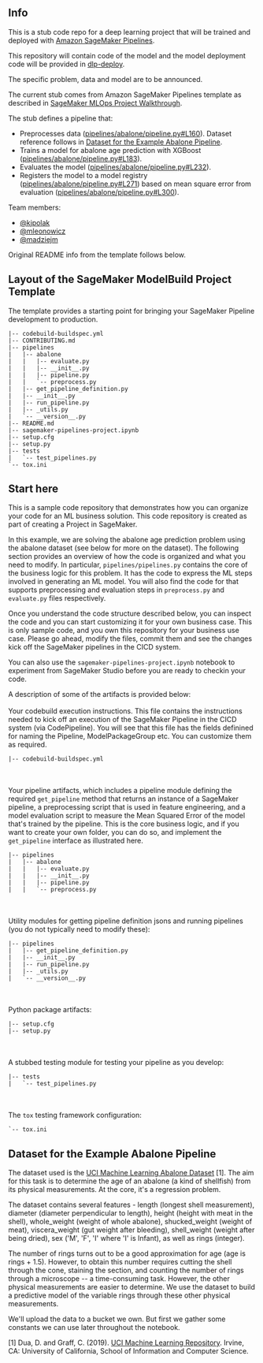 ## Info

This is a stub code repo for a deep learning project that will be trained and deployed with [Amazon SageMaker Pipelines](https://docs.aws.amazon.com/sagemaker/latest/dg/pipelines-sdk.html).

This repository will contain code of the model and the model deployment code will be provided in [dlp-deploy](https://github.com/mleonowicz/dlp-deploy).

The specific problem, data and model are to be announced.

The current stub comes from Amazon SageMaker Pipelines template as described in [SageMaker MLOps Project Walkthrough](https://docs.aws.amazon.com/sagemaker/latest/dg/sagemaker-projects-walkthrough.html).

The stub defines a pipeline that:
  * Preprocesses data ([pipelines/abalone/pipeline.py#L160](https://github.com/mleonowicz/dlp-model/blob/main/pipelines/abalone/pipeline.py#L160)). Dataset reference follows in [Dataset for the Example Abalone Pipeline](#dataset-for-the-example-abalone-pipeline).
  * Trains a model for abalone age prediction with XGBoost ([pipelines/abalone/pipeline.py#L183](https://github.com/mleonowicz/dlp-model/blob/main/pipelines/abalone/pipeline.py#L183)).
  * Evaluates the model ([pipelines/abalone/pipeline.py#L232](https://github.com/mleonowicz/dlp-model/blob/main/pipelines/abalone/pipeline.py#L232)).
  * Registers the model to a model registry ([pipelines/abalone/pipeline.py#L271](https://github.com/mleonowicz/dlp-model/blob/main/pipelines/abalone/pipeline.py#L271)) based on mean square error from evaluation ([pipelines/abalone/pipeline.py#L300](https://github.com/mleonowicz/dlp-model/blob/main/pipelines/abalone/pipeline.py#L300)).

Team members:
* [@kjpolak](https://github.com/kjpolak/)
* [@mleonowicz](https://github.com/mleonowicz/)
* [@madziejm](https://github.com/madziejm/)

Original README info from the template follows below.

## Layout of the SageMaker ModelBuild Project Template

The template provides a starting point for bringing your SageMaker Pipeline development to production.

```
|-- codebuild-buildspec.yml
|-- CONTRIBUTING.md
|-- pipelines
|   |-- abalone
|   |   |-- evaluate.py
|   |   |-- __init__.py
|   |   |-- pipeline.py
|   |   `-- preprocess.py
|   |-- get_pipeline_definition.py
|   |-- __init__.py
|   |-- run_pipeline.py
|   |-- _utils.py
|   `-- __version__.py
|-- README.md
|-- sagemaker-pipelines-project.ipynb
|-- setup.cfg
|-- setup.py
|-- tests
|   `-- test_pipelines.py
`-- tox.ini
```

## Start here
This is a sample code repository that demonstrates how you can organize your code for an ML business solution. This code repository is created as part of creating a Project in SageMaker. 

In this example, we are solving the abalone age prediction problem using the abalone dataset (see below for more on the dataset). The following section provides an overview of how the code is organized and what you need to modify. In particular, `pipelines/pipelines.py` contains the core of the business logic for this problem. It has the code to express the ML steps involved in generating an ML model. You will also find the code for that supports preprocessing and evaluation steps in `preprocess.py` and `evaluate.py` files respectively.

Once you understand the code structure described below, you can inspect the code and you can start customizing it for your own business case. This is only sample code, and you own this repository for your business use case. Please go ahead, modify the files, commit them and see the changes kick off the SageMaker pipelines in the CICD system.

You can also use the `sagemaker-pipelines-project.ipynb` notebook to experiment from SageMaker Studio before you are ready to checkin your code.

A description of some of the artifacts is provided below:
<br/><br/>
Your codebuild execution instructions. This file contains the instructions needed to kick off an execution of the SageMaker Pipeline in the CICD system (via CodePipeline). You will see that this file has the fields definined for naming the Pipeline, ModelPackageGroup etc. You can customize them as required.

```
|-- codebuild-buildspec.yml
```

<br/><br/>
Your pipeline artifacts, which includes a pipeline module defining the required `get_pipeline` method that returns an instance of a SageMaker pipeline, a preprocessing script that is used in feature engineering, and a model evaluation script to measure the Mean Squared Error of the model that's trained by the pipeline. This is the core business logic, and if you want to create your own folder, you can do so, and implement the `get_pipeline` interface as illustrated here.

```
|-- pipelines
|   |-- abalone
|   |   |-- evaluate.py
|   |   |-- __init__.py
|   |   |-- pipeline.py
|   |   `-- preprocess.py

```
<br/><br/>
Utility modules for getting pipeline definition jsons and running pipelines (you do not typically need to modify these):

```
|-- pipelines
|   |-- get_pipeline_definition.py
|   |-- __init__.py
|   |-- run_pipeline.py
|   |-- _utils.py
|   `-- __version__.py
```
<br/><br/>
Python package artifacts:
```
|-- setup.cfg
|-- setup.py
```
<br/><br/>
A stubbed testing module for testing your pipeline as you develop:
```
|-- tests
|   `-- test_pipelines.py
```
<br/><br/>
The `tox` testing framework configuration:
```
`-- tox.ini
```

## Dataset for the Example Abalone Pipeline

The dataset used is the [UCI Machine Learning Abalone Dataset](https://archive.ics.uci.edu/ml/datasets/abalone) [1]. The aim for this task is to determine the age of an abalone (a kind of shellfish) from its physical measurements. At the core, it's a regression problem. 
    
The dataset contains several features - length (longest shell measurement), diameter (diameter perpendicular to length), height (height with meat in the shell), whole_weight (weight of whole abalone), shucked_weight (weight of meat), viscera_weight (gut weight after bleeding), shell_weight (weight after being dried), sex ('M', 'F', 'I' where 'I' is Infant), as well as rings (integer).

The number of rings turns out to be a good approximation for age (age is rings + 1.5). However, to obtain this number requires cutting the shell through the cone, staining the section, and counting the number of rings through a microscope -- a time-consuming task. However, the other physical measurements are easier to determine. We use the dataset to build a predictive model of the variable rings through these other physical measurements.

We'll upload the data to a bucket we own. But first we gather some constants we can use later throughout the notebook.

[1] Dua, D. and Graff, C. (2019). [UCI Machine Learning Repository](http://archive.ics.uci.edu/ml). Irvine, CA: University of California, School of Information and Computer Science.
